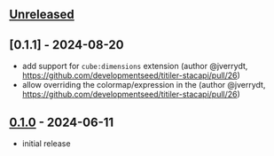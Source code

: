 

## [Unreleased]

## [0.1.1] - 2024-08-20

* add support for `cube:dimensions` extension (author @jverrydt, https://github.com/developmentseed/titiler-stacapi/pull/26)
* allow overriding the colormap/expression in the  (author @jverrydt, https://github.com/developmentseed/titiler-stacapi/pull/26)

## [0.1.0] - 2024-06-11

* initial release

[Unreleased]: <https://github.com/developmentseed/titiler-stacapi/compare/0.1.0..main>
[0.1.0]: <https://github.com/developmentseed/titiler-stacapi/tree/0.1.0>
